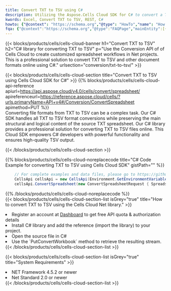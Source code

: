 ```yaml
---
title: Convert TXT to TSV using C# 
description: Utilizing the Aspose.Cells Cloud SDK for C# to convert a TXT format file to a TSV format file. 
kwords: Excel, Convert TXT to TSV, REST, C#
howto: {"@context": "https://schema.org","@type": "HowTo","name": "How to convert TXT to TSV using the Cells Cloud Net library.","description": "How to convert TXT to TSV using the Cells Cloud Net library.","image": {"@type": "ImageObject"},"url": "/net/conversion/txt-to-tsv/","step": [{ "@type": "HowToStep","name": "How to convert TXT to TSV using the Cells Cloud Net library. step 1", "image": {"@type": "ImageObject",},"url": "/net/conversion/txt-to-tsv/","text": "Register an account at <a href='https://dashboard.aspose.cloud/'>Dashboard</a> to get free API quota & authorization details",},{ "@type": "HowToStep","name": "How to convert TXT to TSV using the Cells Cloud Net library. step 1", "image": {"@type": "ImageObject",},"url": "/net/conversion/txt-to-tsv/","text": "Install C# library and add the reference (import the library) to your project.",},{ "@type": "HowToStep","name": "How to convert TXT to TSV using the Cells Cloud Net library. step 1", "image": {"@type": "ImageObject",},"url": "/net/conversion/txt-to-tsv/","text": "Open the source file in C#",},{ "@type": "HowToStep","name": "How to convert TXT to TSV using the Cells Cloud Net library. step 1", "image": {"@type": "ImageObject",},"url": "/net/conversion/txt-to-tsv/","text": "Use the `PutConvertWorkbook` method to retrieve the resulting stream.",}, ],"supply": {"@type": "HowToSupply","name": "document"},"tool": [{"@type": "HowToTool","name": "Visual Studio, Visual Studio Code, Rider "},{"@type": "HowToTool","name": "Aspose Cells"}],"totalTime": "PT6M"}
fqa: {"@context":"https://schema.org","@type":"FAQPage","mainEntity":[{"@type":"Question","name":"Why convert file formats in C# using REST API?","acceptedAnswer":{"@type":"Answer","text":"Documents are encoded in many ways, and some files may be incompatible with the software you use. To open and read such files, just convert them to appropriate file formats.<br/><ol><li>Install .NET SDK and add the reference (import the library) to your project.</li><li>Open the source file in C# using REST API.</li><li>Call the PutConvertWorkbookRequest() method, passing an output filename with required extension.</li><li>Get the result of conversion as a separate file.</li></ol>"}},{"@type":"Question","name":"What file formats can I convert with your C# library?","acceptedAnswer":{"@type":"Answer","text":"We support a variety of file formats for conversion using .NET library, including XLSX, Excel, xls , PDF, CSV, HTML, Markdown, XML, PNG, JPG, TIFF, Json, TXT and many more."}},{"@type":"Question","name":"What is the maximum allowed file size for conversion using this .NET library?","acceptedAnswer":{"@type":"Answer","text":"There are no file size limits for format conversions using .NET library."}}]}
---
```



{{< blocks/products/cells/cells-cloud-banner h1="Convert TXT to TSV" h2="C# library for converting TXT to TSV" p="Use the Conversion API of of Cells Cloud to create customized spreadsheet workflows in Net projects. This is a professional solution to convert TXT to TSV and other document formats online using C#." urlsection="conversion/txt-to-tsv/" >}}

{{< blocks/products/cells/cells-cloud-section  title="Convert TXT to TSV using Cells Cloud SDK for C#" >}}
{{% blocks/products/cells/cells-cloud-api-reference  apiurl=https://api.aspose.cloud/v4.0/cells/convert/spreadsheet/  apireferenceurl=https://reference.aspose.cloud/cells/?urls.primaryName=API+v4#/Conversion/ConvertSpreadsheet  apimethod=PUT %}}
<br/>
Converting file formats from TXT to TSV can be a complex task. Our C# SDK handles all TXT to TSV format conversions while preserving the main structural and logical content of the source TXT spreadsheet. Our C# library provides a professional solution for converting TXT to TSV files online. This Cloud SDK empowers C# developers with powerful functionality and ensures high-quality TSV output.

{{< /blocks/products/cells/cells-cloud-section >}}

{{% blocks/products/cells/cells-cloud-noreplacecode title="C# Code Example for converting TXT to TSV using Cells Cloud SDK" gistPath="" %}}
 
```cs
    // For complete examples and data files, please go to https://github.com/aspose-cells-cloud/aspose-cells-cloud-dotnet/
    CellsApi cellsApi = new CellsApi(Environment.GetEnvironmentVariable("ProductClientId"), Environment.GetEnvironmentVariable("ProductClientSecret"));
    cellsApi.ConvertSpreadsheet(new ConvertSpreadsheetRequest { Spreadsheet = "EmployeeSalesSummary.txt", format = "tsv" }, "EmployeeSalesSummary.tsv");
```
 
{{% /blocks/products/cells/cells-cloud-noreplacecode  %}}
<br/>
{{< blocks/products/cells/cells-cloud-section-list isGrey="true"  title="How to convert TXT to TSV using the Cells Cloud Net library." >}}
<li>Register an account at <a href="https://dashboard.aspose.cloud/">Dashboard</a> to get free API quota & authorization details</li>
<li>Install C# library and add the reference (import the library) to your project.</li>
<li>Open the source file in C#</li>
<li>Use the `PutConvertWorkbook` method to retrieve the resulting stream.</li>
{{< /blocks/products/cells/cells-cloud-section-list >}}

{{< blocks/products/cells/cells-cloud-section-list isGrey="true"  title="System Requirements" >}}
<li>NET Framework 4.5.2 or newer</li>
<li>Net Standard 2.0 or newer</li>
{{< /blocks/products/cells/cells-cloud-section-list >}}
